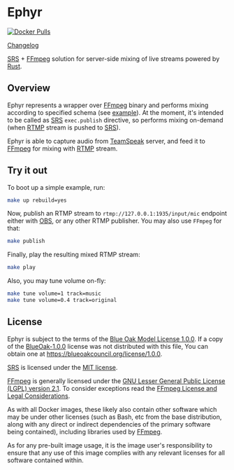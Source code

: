 Ephyr
=====

[![Docker Pulls](https://img.shields.io/docker/pulls/allatra/ephyr.svg)](https://hub.docker.com/r/allatra/ephyr)

[Changelog](https://github.com/ALLATRA-IT/ephyr/blob/master/CHANGELOG.md)

[SRS] + [FFmpeg] solution for server-side mixing of live streams powered by [Rust].




## Overview

Ephyr represents a wrapper over [FFmpeg] binary and performs mixing according to specified schema (see [example][1]). At the moment, it's intended to be called as [SRS] `exec.publish` directive, so performs mixing on-demand (when [RTMP] stream is pushed to [SRS]).

Ephyr is able to capture audio from [TeamSpeak] server, and feed it to [FFmpeg] for mixing with [RTMP] stream.




## Try it out

To boot up a simple example, run:
```bash
make up rebuild=yes
```

Now, publish an RTMP stream to `rtmp://127.0.0.1:1935/input/mic` endpoint either with [OBS], or any other RTMP publisher. You may also use `FFmpeg` for that:
```bash
make publish
```

Finally, play the resulting mixed RTMP stream:
```bash
make play
```

Also, you may tune volume on-fly:
```bash
make tune volume=1 track=music
make tune volume=0.4 track=original
```




## License

Ephyr is subject to the terms of the [Blue Oak Model License 1.0.0](https://github.com/ALLATRA-IT/ephyr/blob/master/LICENSE.md). If a copy of the [BlueOak-1.0.0](https://spdx.org/licenses/BlueOak-1.0.0.html) license was not distributed with this file, You can obtain one at <https://blueoakcouncil.org/license/1.0.0>.

[SRS] is licensed under the [MIT license](https://github.com/ossrs/srs/blob/3.0release/LICENSE).

[FFmpeg] is generally licensed under the [GNU Lesser General Public License (LGPL) version 2.1](http://www.gnu.org/licenses/old-licenses/lgpl-2.1.html). To consider exceptions read the [FFmpeg License and Legal Considerations](https://www.ffmpeg.org/legal.html).

As with all Docker images, these likely also contain other software which may be under other licenses (such as Bash, etc from the base distribution, along with any direct or indirect dependencies of the primary software being contained), including libraries used by [FFmpeg].

As for any pre-built image usage, it is the image user's responsibility to ensure that any use of this image complies with any relevant licenses for all software contained within.





[FFmpeg]: https://ffmpeg.org
[OBS]: https://obsproject.com
[RTMP]: https://en.wikipedia.org/wiki/Real-Time_Messaging_Protocol
[Rust]: https://www.rust-lang.org
[SRS]: https://github.com/ossrs/srs
[TeamSpeak]: https://teamspeak.com

[1]: https://github.com/ALLATRA-IT/ephyr/blob/master/example.spec.json
